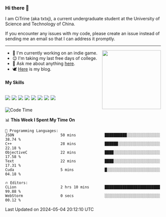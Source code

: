 ### Hi there 👋

I am CiTrine (aka txtxj), a current undergraduate student at the University of Science and Technology of China.

If you encounter any issues with my code, please create an issue instead of sending me an email so that I can address it promptly.

---

<img align="right" height="190" src="http://github-profile-summary-cards.vercel.app/api/cards/stats?username=txtxj&theme=vue">

- 🌱 I'm currently working on an indie game.
- 😉 I'm taking my last free days of college.
- 💬 Ask me about anything [here](https://github.com/txtxj/txtxj/issues).
- 🕊️ [Here](https://txtxj.top) is my blog.

#### My Skills

![](https://img.shields.io/badge/Unity-000000?logo=unity&logoColor=fff)
![](https://img.shields.io/badge/C%23-239120?logo=csharp&logoColor=fff)
![](https://img.shields.io/badge/Python-3e74a2?logo=python&logoColor=fff)
![](https://img.shields.io/badge/C++-65318e?logo=cplusplus&logoColor=fff)
![](https://img.shields.io/badge/C-5654a2?logo=c&logoColor=fff)
![](https://img.shields.io/badge/Vue-4FC08D?logo=vuedotjs&logoColor=fff)
![](https://img.shields.io/badge/Blender-f5792a?logo=blender&logoColor=fff)
![](https://img.shields.io/badge/MS%20SQL-cc2927?logo=microsoftsqlserver&logoColor=fff)
---

<!--START_SECTION:waka-->
![Code Time](http://img.shields.io/badge/Code%20Time-1%2C785%20hrs%206%20mins-blue)

📊 **This Week I Spent My Time On** 

```text
💬 Programming Languages: 
JSON                     50 mins             ██████████░░░░░░░░░░░░░░░   38.74 % 
C++                      28 mins             ██████░░░░░░░░░░░░░░░░░░░   22.18 % 
ObjectiveC               22 mins             ████░░░░░░░░░░░░░░░░░░░░░   17.58 % 
Text                     22 mins             ████░░░░░░░░░░░░░░░░░░░░░   17.31 % 
Cuda                     5 mins              █░░░░░░░░░░░░░░░░░░░░░░░░   04.18 % 

🔥 Editors: 
CLion                    2 hrs 10 mins       █████████████████████████   99.88 % 
WebStorm                 0 secs              ░░░░░░░░░░░░░░░░░░░░░░░░░   00.12 % 
```


 Last Updated on 2024-05-04 20:12:10 UTC
<!--END_SECTION:waka-->
